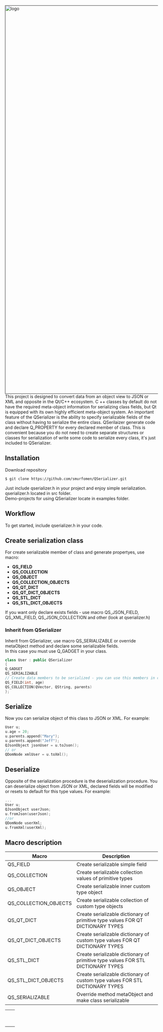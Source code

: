 [<img alt="logo" width="1280px" src="https://habrastorage.org/webt/t6/e1/vv/t6e1vvxggs9qkz_h5njg4xrzi0k.png" />]()
This project is designed to convert data from an object view to JSON or XML and opposite in the Qt/C++ ecosystem. C ++ classes by default do not have the required meta-object information for serializing class fields, but Qt is equipped with its own highly efficient meta-object system.
An important feature of the QSerializer is the ability to specify serializable fields of the class without having to serialize the entire class. QSerilaizer generate code and declare Q_PROPERTY for every declared member of class. This is convenient because you do not need to create separate structures or classes for serialization of write some code to serialize every class, it's just included to QSerializer.

## Installation
Download repository
```bash
$ git clone https://github.com/smurfomen/QSerializer.git
```
Just include qserializer.h in your project and enjoy simple serialization. qserializer.h located in src folder.
</br>Demo-projects for using QSerializer locate in examples folder.

## Workflow
To get started, include qserializer.h in your code.
## Create serialization class
For create serializable member of class and generate propertyes, use macro:
- __QS_FIELD__
- __QS_COLLECTION__
- __QS_OBJECT__
- __QS_COLLECTION_OBJECTS__
- __QS_QT_DICT__
- __QS_QT_DICT_OBJECTS__
- __QS_STL_DICT__
- __QS_STL_DICT_OBJECTS__

If you want only declare exists fields - use macro QS_JSON_FIELD, QS_XML_FIELD, QS_JSON_COLLECTION and other (look at qserializer.h)
### Inherit from QSerializer
Inherit from QSerializer, use macro QS_SERIALIZABLE or override metaObject method and declare some serializable fields.</br>
In this case you must use Q_GADGET in your class.
```C++
class User : public QSerializer
{
Q_GADGET
QS_SERIALIZABLE
// Create data members to be serialized - you can use this members in code
QS_FIELD(int, age)
QS_COLLECTION(QVector, QString, parents)
};
```
## **Serialize**
Now you can serialize object of this class to JSON or XML.
For example:
```C++
User u;
u.age = 20;
u.parents.append("Mary");
u.parents.append("Jeff");
QJsonObject jsonUser = u.toJson();
// or
QDomNode xmlUser = u.toXml();
```

## **Deserialize**
Opposite of the serialization procedure is the deserialization procedure.
You can deserialize object from JSON or XML, declared fields will be modified or resets to default for this type values.
For example:
```C++
...
User u;
QJsonObject userJson;
u.fromJson(userJson);
//or
QDomNode userXml;
u.fromXml(userXml);
```
## Macro description
| Macro                 | Description                                                  |
| --------------------- | ------------------------------------------------------------ |
| QS_FIELD              | Create serializable simple field                             |
| QS_COLLECTION         | Create serializable collection values of primitive types     |
| QS_OBJECT             | Create serializable inner custom type object                 |
| QS_COLLECTION_OBJECTS | Create serializable collection of custom type objects        |
| QS_QT_DICT            | Create serializable dictionary of primitive type values FOR QT DICTIONARY TYPES |
| QS_QT_DICT_OBJECTS    | Create serializable dictionary of custom type values FOR QT DICTIONARY TYPES |
| QS_STL_DICT           | Create serializable dictionary of primitive type values FOR STL DICTIONARY TYPES |
| QS_STL_DICT_OBJECTS   | Create serializable dictionary of custom type values FOR STL DICTIONARY TYPES |
| QS_SERIALIZABLE       | Override method metaObject and make class serializable       |

|      |      |
| ---- | ---- |
|      |      |
|      |      |
|      |      |
|      |      |
|      |      |
|      |      |
|      |      |
|      |      |
|      |      |